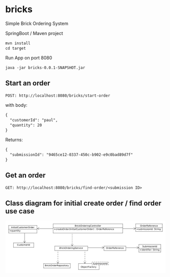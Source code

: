 # bricks

Simple Brick Ordering System


SpringBoot / Maven project

    mvn install
    cd target

Run App on port 8080

    java -jar bricks-0.0.1-SNAPSHOT.jar

## Start an order

    POST: http://localhost:8080/bricks/start-order

with body:

    {
      "customerId": "paul",
      "quantity": 20
    }

Returns:

    {
      "submissionId": "9465ce12-0337-450c-b902-e9c0bad89d7f"
    }


## Get an order

    GET: http://localhost:8080/bricks/find-order/<submission ID>


## Class diagram for initial create order / find order use case

![](docs/assets/brick-ordering-class-diagram.png)

